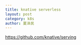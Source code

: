 ```yaml
---
title: knative serverless
layout: post
category: k8s
author: 夏泽民
---
```


<!-- more -->
https://github.com/knative/serving
